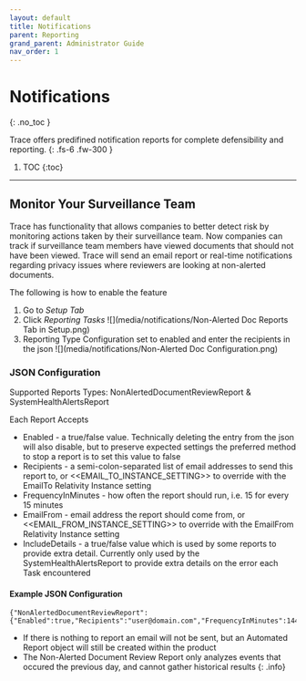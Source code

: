 ```yaml
---
layout: default
title: Notifications
parent: Reporting
grand_parent: Administrator Guide
nav_order: 1
---
```


# Notifications
{: .no_toc }


Trace offers predifined notification reports for complete defensibility and reporting.
{: .fs-6 .fw-300 }

1. TOC
{:toc}

---

## Monitor Your Surveillance Team
Trace has functionality that allows companies to better detect risk by monitoring actions taken by their surveillance team. Now companies can track if surveillance team members have viewed documents that should not have been viewed. Trace will send an email report or real-time notifications regarding privacy issues where reviewers are looking at non-alerted documents. 

The following is how to enable the feature

1. Go to *Setup Tab*
2. Click *Reporting Tasks* ![](media/notifications/Non-Alerted Doc Reports Tab in Setup.png)
3. Reporting Type Configuration set to enabled and enter the recipients in the json ![](media/notifications/Non-Alerted Doc Configuration.png)

### JSON Configuration
Supported Reports Types: NonAlertedDocumentReviewReport & SystemHealthAlertsReport

Each Report Accepts
- Enabled - a true/false value. Technically deleting the entry from the json will also disable, but to preserve expected settings the preferred method to stop a report is to set this value to false
- Recipients - a semi-colon-separated list of email addresses to send this report to, or <<EMAIL_TO_INSTANCE_SETTING>> to override with the EmailTo Relativity Instance setting
- FrequencyInMinutes - how often the report should run, i.e. 15 for every 15 minutes
- EmailFrom - email address the report should come from, or <<EMAIL_FROM_INSTANCE_SETTING>>  to override with the EmailFrom Relativity Instance setting
- IncludeDetails - a true/false value which is used by some reports to provide extra detail. Currently only used by the SystemHealthAlertsReport to provide extra details on the error each Task encountered

#### Example JSON Configuration

```
{"NonAlertedDocumentReviewReport":{"Enabled":true,"Recipients":"user@domain.com","FrequencyInMinutes":1440,"EmailFrom":"noreply@relativity.one"}}
```

- If there is nothing to report an email will not be sent, but an Automated Report object will still be created within the product
- The Non-Alerted Document Review Report only analyzes events that occured the previous day, and cannot gather historical results
{: .info}
